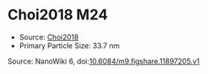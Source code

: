 <a name="material" />

# Choi2018 M24
<script type="application/ld+json">
  {
    "@context": "https://schema.org/",
    "@type": "ChemicalSubstance",
    "@id": "https://egonw.github.io/nanowiki/nanowiki535.html#material",
    "http://purl.org/dc/terms/conformsTo":
      {
        "@type": "CreativeWork",
        "@id": "https://bioschemas.org/profiles/ChemicalSubstance/0.4-RELEASE/"
      },
    "identfier": "535",
    "name": "Choi2018 M24",
    "url": "https://egonw.github.io/nanowiki/nanowiki535.html#material",
    "sameAs": "http://127.0.0.1/mediawiki/index.php/Special:URIResolver/Choi2018_M24"
  }
</script>


* Source: [Choi2018](articleChoi2018.md)
* Primary Particle Size: 33.7 nm


Source: NanoWiki 6, doi:[10.6084/m9.figshare.11897205.v1](https://doi.org/10.6084/m9.figshare.11897205.v1)
